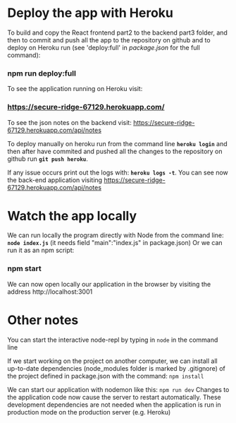 # Deploy the app with Heroku

To build and copy the React frontend part2 to the backend part3 folder, and then to commit and push all the app to the repository on github and to deploy on Heroku run (see 'deploy:full' in *package.json* for the full command):

### npm run deploy:full 

To see the application running on Heroku visit:

### https://secure-ridge-67129.herokuapp.com/ 

To see the json notes on the backend visit: https://secure-ridge-67129.herokuapp.com/api/notes <br>

To deploy manually on heroku run from the command line **`heroku login`** and then after have commited and pushed all the changes to the repository on github run **`git push heroku`**.

If any issue occurs print out the logs with:
**`heroku logs -t`**. You can see now the back-end application visiting https://secure-ridge-67129.herokuapp.com/api/notes 


# Watch the app locally

We can run locally the program directly with Node from the command line:
**`node index.js`** (it needs field "main":"index.js" in package.json)
Or we can run it as an npm script:

### npm start

We can now open locally our application in the browser by visiting the address 
http://localhost:3001


# Other notes

You can start the interactive node-repl by typing in 
`node` 
in the command line

If we start working on the project on another computer, we can install all up-to-date dependencies (node_modules folder is marked by .gitignore) of the project defined in package.json with the command:
`npm install`

We can start our application with nodemon like this:
`npm run dev`
Changes to the application code now cause the server to restart automatically. 
These development dependencies are not needed when the application is run in production mode on the production server (e.g. Heroku)

